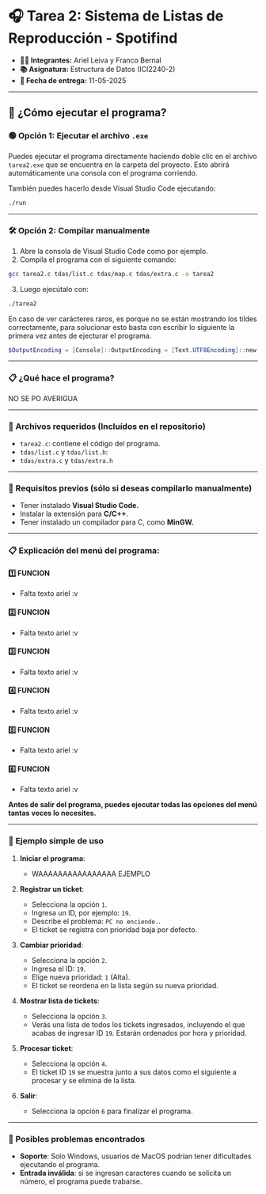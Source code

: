 # 🎧 Tarea 2: Sistema de Listas de Reproducción - **Spotifind**

* **👨‍💻 Integrantes:** Ariel Leiva y Franco Bernal
* **📚 Asignatura:** Estructura de Datos (ICI2240-2)
* **📅 Fecha de entrega:** 11-05-2025

---

## 🚀 ¿Cómo ejecutar el programa?

### 🟢 Opción 1: Ejecutar el archivo `.exe`

Puedes ejecutar el programa directamente haciendo doble clic en el archivo `tarea2.exe` que se encuentra en la carpeta del proyecto.
Esto abrirá automáticamente una consola con el programa corriendo.

También puedes hacerlo desde Visual Studio Code ejecutando:

```bash
./run
```

---

### 🛠️ Opción 2: Compilar manualmente

1. Abre la consola de Visual Studio Code como por ejemplo.
2. Compila el programa con el siguiente comando:

```bash
gcc tarea2.c tdas/list.c tdas/map.c tdas/extra.c -o tarea2
```

3. Luego ejecútalo con:

```bash
./tarea2
```

En caso de ver carácteres raros, es porque no se están mostrando los tildes correctamente, para solucionar esto basta con escribir lo siguiente la primera vez antes de ejecturar el programa.

```powershell
$OutputEncoding = [Console]::OutputEncoding = [Text.UTF8Encoding]::new()
```


---

### 📋 ¿Qué hace el programa?

NO SE PO AVERIGUA

---

### 📂 Archivos requeridos (Incluídos en el repositorio)

- `tarea2.c`: contiene el código del programa.
- `tdas/list.c` y `tdas/list.h`:
- `tdas/extra.c` y `tdas/extra.h`

---

### 🔧 Requisitos previos (sólo si deseas compilarlo manualmente)

- Tener instalado **Visual Studio Code.**
- Instalar la extensión para **C/C++**.
- Tener instalado un compilador para C, como **MinGW.**

---

### 📋 Explicación del menú del programa:

#### 1️⃣ FUNCION  
- Falta texto ariel :v

#### 2️⃣ FUNCION
- Falta texto ariel :v

#### 3️⃣ FUNCION  
- Falta texto ariel :v

#### 4️⃣ FUNCION  
- Falta texto ariel :v

#### 5️⃣ FUNCION  
- Falta texto ariel :v

#### 6️⃣ FUNCION
- Falta texto ariel :v


**Antes de salir del programa, puedes ejecutar todas las opciones del menú tantas veces lo necesites.**

---

### 🚀 Ejemplo simple de uso

1. **Iniciar el programa**:
   - WAAAAAAAAAAAAAAAA EJEMPLO

2. **Registrar un ticket**:
   - Selecciona la opción `1`.
   - Ingresa un ID, por ejemplo: `19`.
   - Describe el problema: `PC no enciende.`.
   - El ticket se registra con prioridad baja por defecto.

3. **Cambiar prioridad**:
   - Selecciona la opción `2`.
   - Ingresa el ID: `19`.
   - Elige nueva prioridad: `1` (Alta).
   - El ticket se reordena en la lista según su nueva prioridad.

4. **Mostrar lista de tickets**:
   - Selecciona la opción `3`.
   - Verás una lista de todos los tickets ingresados, incluyendo el que acabas de ingresar ID `19`. Estarán ordenados por hora y prioridad.
5. **Procesar ticket**:
   - Selecciona la opción `4`.
   - El ticket ID `19` se muestra junto a sus datos como el siguiente a procesar y se elimina de la lista.

6. **Salir**:
   - Selecciona la opción `6` para finalizar el programa.

---

### 🐞 Posibles problemas encontrados

- **Soporte**: Solo Windows, usuarios de MacOS podrían tener dificultades ejecutando el programa.
- **Entrada inválida**: si se ingresan caracteres cuando se solicita un número, el programa puede trabarse.